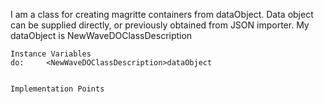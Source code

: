 I am a class for creating magritte containers from dataObject. Data object can be supplied directly, or previously obtained from JSON importer. 
My dataObject is NewWaveDOClassDescription

    Instance Variables
	do:		<NewWaveDOClassDescription>dataObject


    Implementation Points
